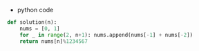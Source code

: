 - python code

```python
def solution(n):
    nums = [0, 1]
    for _ in range(2, n+1): nums.append(nums[-1] + nums[-2])
    return nums[n]%1234567
```
